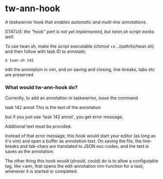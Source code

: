 # tw-ann-hook
_A taskwarrior hook that enables automatic and multi-line annotations._

*STATUS: the "hook" part is not yet implemented, but twan.sh script works well.*

To use twan.sh, make the script executable (chmod +x ../path/to/twan.sh) and then follow with task ID to annotate;

```
$ twan.sh 142
```
edit the annotation in vim, and on saving and closing, line-breaks, tabs etc are preserved

### What would tw-ann-hook do?

Currently, to add an annotation in taskwarrior, issue the command

   task 142 annot This is the text of the annotation
   
but if you just use 'task 142 annot', you get error message;

   Additional text must be provided.

Instead of that error message, this hook would start your editor
(as long as it's vim) and open a buffer as annotation text. 
On saving the file, the line-breaks and tab-chars are translated to
JSON esc-codes, and the text is saves as the annotation.

The other thing this hook would (should, could) do is to 
allow a configutable tag, like +ann, that opens the edit-annotation
vim-function for a task, whenever it is started or completed.
